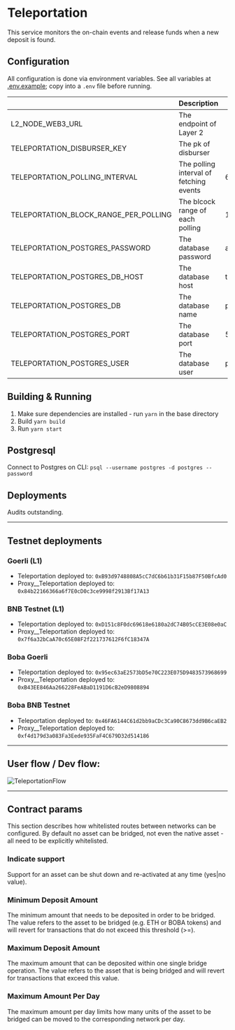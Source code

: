 # Teleportation

This service monitors the on-chain events and release funds when a new deposit is found.

## Configuration

All configuration is done via environment variables. See all variables at [.env.example](.env.example); copy into a `.env` file before running.

|                                       | Description                             | Default          |
|---------------------------------------|-----------------------------------------|------------------|
| L2_NODE_WEB3_URL                      | The endpoint of Layer 2                 |                  |
| TELEPORTATION_DISBURSER_KEY           | The pk of disburser                     |                  |
| TELEPORTATION_POLLING_INTERVAL        | The polling interval of fetching events | 60s              |
| TELEPORTATION_BLOCK_RANGE_PER_POLLING | The blcock range of each polling        | 1000             |
| TELEPORTATION_POSTGRES_PASSWORD       | The database password                   | abcdef           |
| TELEPORTATION_POSTGRES_DB_HOST        | The database host                       | teleportation_db |
| TELEPORTATION_POSTGRES_DB             | The database name                       | postgres         |
| TELEPORTATION_POSTGRES_PORT           | The database port                       | 5432             |
| TELEPORTATION_POSTGRES_USER           | The database user                       | postgres         |

## Building & Running

1. Make sure dependencies are installed - run `yarn` in the base directory
2. Build `yarn build`
3. Run `yarn start`

## Postgresql

Connect to Postgres on CLI:
`psql --username postgres -d postgres --password`


## Deployments

Audits outstanding.

---

## Testnet deployments

### Goerli (L1)
- Teleportation deployed to: `0xB93d9748808A5cC7dC6b61b31F15b87F50BfcAd0`
- Proxy__Teleportation deployed to: `0x84b22166366a6f7E0cD0c3ce9998f2913Bf17A13`

### BNB Testnet (L1)
- Teleportation deployed to: `0xD151c8F0dc69618e6180a2dC74B05cCE3E08e0aC`
- Proxy__Teleportation deployed to: `0x7f6a32bCaA70c65E08F2f221737612F6fC18347A`

### Boba Goerli
- Teleportation deployed to: `0x95ec63aE2573bD5e70C223E075D9483573968699`
- Proxy__Teleportation deployed to: `0xB43EE846Aa266228FeABaD1191D6cB2eD9808894`

### Boba BNB Testnet
- Teleportation deployed to: `0x46FA6144C61d2bb9aCDc3Ca90C8673dd9B6caEB2`
- Proxy__Teleportation deployed to: `0xf4d179d3a083Fa3Eede935FaF4C679D32d514186`


---

## User flow / Dev flow:
![TeleportationFlow](https://github.com/bobanetwork/boba/assets/28724551/1c5fceb8-126d-42d1-92b4-59ec5ed9ad71)


---

## Contract params
This section describes how whitelisted routes between networks can be configured. By default no asset can be bridged, not even the native asset - all need to be explicitly whitelisted.

### Indicate support
Support for an asset can be shut down and re-activated at any time (yes|no value).

### Minimum Deposit Amount
The minimum amount that needs to be deposited in order to be bridged. The value refers to the asset to be bridged (e.g. ETH or BOBA tokens) and will revert for transactions that do not exceed this threshold (>=).

### Maximum Deposit Amount
The maximum amount that can be deposited within one single bridge operation. The value refers to the asset that is being bridged and will revert for transactions that exceed this value.

### Maximum Amount Per Day
The maximum amount per day limits how many units of the asset to be bridged can be moved to the corresponding network per day.
